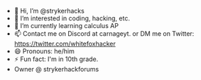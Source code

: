 - 👋 Hi, I’m @strykerhacks
- 👀 I’m interested in coding, hacking, etc.
- 🌱 I’m currently learning calculus AP
- 📫 Contact me on Discord at carnageyt. or DM me on Twitter: https://twitter.com/whitefoxhacker
- 😄 Pronouns: he/him
- ⚡ Fun fact: I'm in 10th grade.
- Owner @ strykerhackforums


